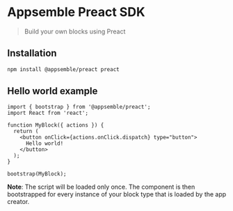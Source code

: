 # Appsemble Preact SDK

> Build your own blocks using Preact

## Installation

```sh
npm install @appsemble/preact preact
```

## Hello world example

```tsx
import { bootstrap } from '@appsemble/preact';
import React from 'react';

function MyBlock({ actions }) {
  return (
    <button onClick={actions.onClick.dispatch} type="button">
      Hello world!
    </button>
  );
}

bootstrap(MyBlock);
```

**Note**: The script will be loaded only once. The component is then bootstrapped for every instance
of your block type that is loaded by the app creator.
